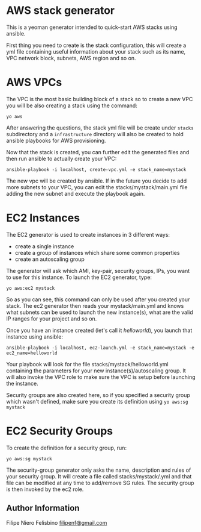 AWS stack generator
===================

This is a yeoman generator intended to quick-start AWS stacks using ansible.

First thing you need to create is the stack configuration, this will create a yml file containing useful information about your stack such as its name, VPC network block, subnets, AWS region and so on.

AWS VPCs
========

The VPC is the most basic building block of a stack so to create a new VPC you will be also creating a stack using the command:

    yo aws

After answering the questions, the stack yml file will be create under `stacks` subdirectory and a `infrastructure` directory will also be created to hold ansible playbooks for AWS provisioning.

Now that the stack is created, you can further edit the generated files and then run ansible to actually create your VPC:

    ansible-playbook -i localhost, create-vpc.yml -e stack_name=mystack

The new vpc will be created by ansible. If in the future you decide to add more subnets to your VPC, you can edit the stacks/mystack/main.yml file adding the new subnet and execute the playbook again.

EC2 Instances
=============

The EC2 generator is used to create instances in 3 different ways:

- create a single instance
- create a group of instances which share some common properties
- create an autoscaling group

The generator will ask which AMI, key-pair, security groups, IPs, you want to use for this instance. To launch the EC2 generator, type:

    yo aws:ec2 mystack

So as you can see, this command can only be used after you created your stack. The ec2 generator then reads your mystack/main.yml and knows what subnets can be used to launch the new instance(s), what are the valid IP ranges for your project and so on.

Once you have an instance created (let's call it *helloworld*), you launch that instance using ansible:

    ansible-playbook -i localhost, ec2-launch.yml -e stack_name=mystack -e ec2_name=helloworld

Your playbook will look for the file stacks/mystack/helloworld.yml containing the parameters for your new instance(s)/autoscaling group. It will also invoke the VPC role to make sure the VPC is setup before launching the instance. 

Security groups are also created here, so if you specified a security group which wasn't defined, make sure you create its definition using
`yo aws:sg mystack`


EC2 Security Groups
===================

To create the definition for a security group, run:

	yo aws:sg mystack
	
The security-group generator only asks the name, description and rules of your security group. It will create a file called stacks/mystack/<sg-name>.yml and that file can be modified at any time to add/remove SG rules. The security group is then invoked by the ec2 role.

Author Information
------------------

Filipe Niero Felisbino <filipenf@gmail.com>
